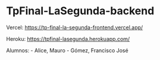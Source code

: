 # TpFinal-LaSegunda-backend

Vercel: https://tp-final-la-segunda-frontend.vercel.app/

Heroku: https://tpfinal-lasegunda.herokuapp.com/

Alumnos: -  Alice, Mauro
         -  Gómez, Francisco José 
```
